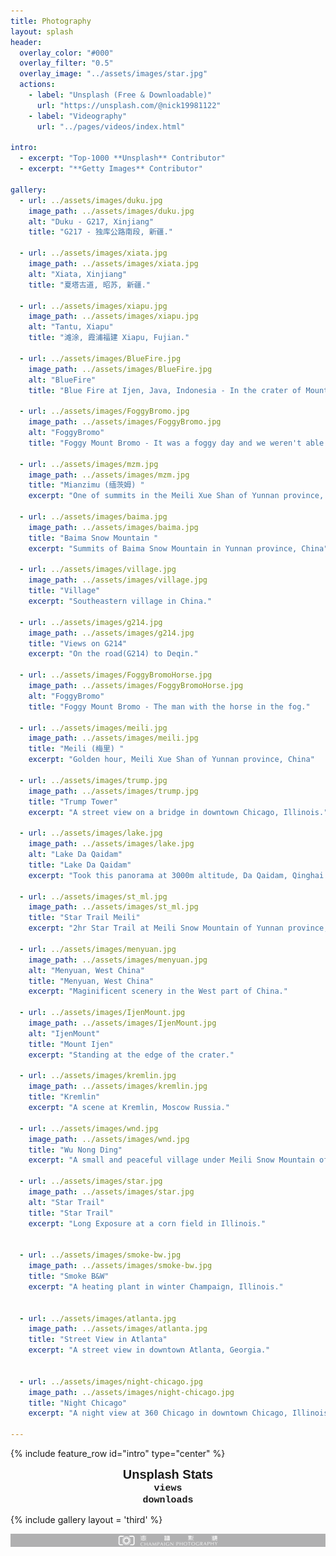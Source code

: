 ```yaml
---
title: Photography
layout: splash
header:
  overlay_color: "#000"
  overlay_filter: "0.5"
  overlay_image: "../assets/images/star.jpg"
  actions:
    - label: "Unsplash (Free & Downloadable)"
      url: "https://unsplash.com/@nick19981122"
    - label: "Videography"
      url: "../pages/videos/index.html"

intro:
  - excerpt: "Top-1000 **Unsplash** Contributor"
  - excerpt: "**Getty Images** Contributor"

gallery:
  - url: ../assets/images/duku.jpg
    image_path: ../assets/images/duku.jpg
    alt: "Duku - G217, Xinjiang"
    title: "G217 - 独库公路南段, 新疆."

  - url: ../assets/images/xiata.jpg
    image_path: ../assets/images/xiata.jpg
    alt: "Xiata, Xinjiang"
    title: "夏塔古道, 昭苏, 新疆."

  - url: ../assets/images/xiapu.jpg
    image_path: ../assets/images/xiapu.jpg
    alt: "Tantu, Xiapu"
    title: "滩涂, 霞浦福建 Xiapu, Fujian."

  - url: ../assets/images/BlueFire.jpg
    image_path: ../assets/images/BlueFire.jpg
    alt: "BlueFire"
    title: "Blue Fire at Ijen, Java, Indonesia - In the crater of Mount Ijen."

  - url: ../assets/images/FoggyBromo.jpg
    image_path: ../assets/images/FoggyBromo.jpg
    alt: "FoggyBromo"
    title: "Foggy Mount Bromo - It was a foggy day and we weren't able to see the full Mount Bromo."

  - url: ../assets/images/mzm.jpg
    image_path: ../assets/images/mzm.jpg
    title: "Mianzimu (缅茨姆) "
    excerpt: "One of summits in the Meili Xue Shan of Yunnan province, China"

  - url: ../assets/images/baima.jpg
    image_path: ../assets/images/baima.jpg
    title: "Baima Snow Mountain "
    excerpt: "Summits of Baima Snow Mountain in Yunnan province, China"

  - url: ../assets/images/village.jpg
    image_path: ../assets/images/village.jpg
    title: "Village"
    excerpt: "Southeastern village in China."

  - url: ../assets/images/g214.jpg
    image_path: ../assets/images/g214.jpg
    title: "Views on G214"
    excerpt: "On the road(G214) to Deqin."

  - url: ../assets/images/FoggyBromoHorse.jpg
    image_path: ../assets/images/FoggyBromoHorse.jpg
    alt: "FoggyBromo"
    title: "Foggy Mount Bromo - The man with the horse in the fog."

  - url: ../assets/images/meili.jpg
    image_path: ../assets/images/meili.jpg
    title: "Meili (梅里) "
    excerpt: "Golden hour, Meili Xue Shan of Yunnan province, China"

  - url: ../assets/images/trump.jpg
    image_path: ../assets/images/trump.jpg
    title: "Trump Tower"
    excerpt: "A street view on a bridge in downtown Chicago, Illinois."

  - url: ../assets/images/lake.jpg
    image_path: ../assets/images/lake.jpg
    alt: "Lake Da Qaidam"
    title: "Lake Da Qaidam"
    excerpt: "Took this panorama at 3000m altitude, Da Qaidam, Qinghai Northwestern China."

  - url: ../assets/images/st_ml.jpg
    image_path: ../assets/images/st_ml.jpg
    title: "Star Trail Meili"
    excerpt: "2hr Star Trail at Meili Snow Mountain of Yunnan province, China"

  - url: ../assets/images/menyuan.jpg
    image_path: ../assets/images/menyuan.jpg
    alt: "Menyuan, West China"
    title: "Menyuan, West China"
    excerpt: "Maginificent scenery in the West part of China."

  - url: ../assets/images/IjenMount.jpg
    image_path: ../assets/images/IjenMount.jpg
    alt: "IjenMount"
    title: "Mount Ijen"
    excerpt: "Standing at the edge of the crater."

  - url: ../assets/images/kremlin.jpg
    image_path: ../assets/images/kremlin.jpg
    title: "Kremlin"
    excerpt: "A scene at Kremlin, Moscow Russia."

  - url: ../assets/images/wnd.jpg
    image_path: ../assets/images/wnd.jpg
    title: "Wu Nong Ding"
    excerpt: "A small and peaceful village under Meili Snow Mountain of Yunnan province, China"

  - url: ../assets/images/star.jpg
    image_path: ../assets/images/star.jpg
    alt: "Star Trail"
    title: "Star Trail"
    excerpt: "Long Exposure at a corn field in Illinois."


  - url: ../assets/images/smoke-bw.jpg
    image_path: ../assets/images/smoke-bw.jpg
    title: "Smoke B&W"
    excerpt: "A heating plant in winter Champaign, Illinois."


  - url: ../assets/images/atlanta.jpg
    image_path: ../assets/images/atlanta.jpg
    title: "Street View in Atlanta"
    excerpt: "A street view in downtown Atlanta, Georgia."


  - url: ../assets/images/night-chicago.jpg
    image_path: ../assets/images/night-chicago.jpg
    title: "Night Chicago"
    excerpt: "A night view at 360 Chicago in downtown Chicago, Illinois."
 
---
```

{% include feature_row id="intro" type="center" %}
<style>
    #stat{
        font-family:    'Trebuchet MS', sans-serif;
        font-size:      20px;
        font-weight:    bold;
    }
    #views, #downloads{
        color: gold;
        font-family:    'Courier New', monospace;
        font-size:      15px;
        font-weight:    bold;
    }
    #vtxt, #dtxt{
        font-family:    'Courier New', monospace;
        font-size:      15px;
        font-weight:    bold;
    }
</style>
<center>
<div id="stat"> Unsplash Stats </div>
<span id="views"></span> <span id="vtxt"> views</span> <br>
<span id="downloads"></span> <span id="dtxt"> downloads</span>
</center>

<script>
async function loadStats() {
  const url = "https://api.unsplash.com/users/nick19981122/statistics/?client_id=6t0qRfV_gaM3em6bzhVAZAg1PNl1vxOCTaqGWorNU5A"
  const response = await fetch(url);
  const stats = await response.json();
  // let my_stats = JSON.parse(stats);
  console.log(stats); 
  console.log("Displaying Views and Downloads");
  console.log(stats.views.total);
  console.log(stats.downloads.total);
  // write to html
  document.getElementById('views').innerHTML = stats.views.total;
  document.getElementById('downloads').innerHTML = stats.downloads.total;
};
loadStats();
</script>

{% include gallery layout = 'third' %}


<!-- {% include feature_row id="feature_row2" type="left" %}

{% include feature_row id="feature_row3" type="right" %}

{% include feature_row id="feature_row4" type="center" %} -->

<link rel="shortcut icon" type="image/png" href="favicon.png"> 

![Champaign Photography](../assets/images/XBYL.png)
